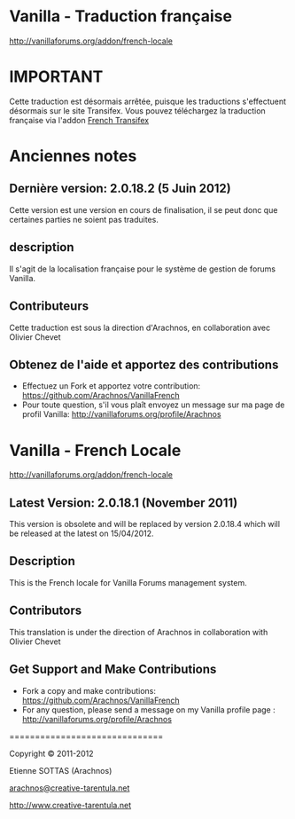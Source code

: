 Vanilla - Traduction française
============================================
http://vanillaforums.org/addon/french-locale

  IMPORTANT
============================================
Cette traduction est désormais arrêtée, puisque les traductions s'effectuent désormais sur le site Transifex. Vous pouvez téléchargez la traduction française via l'addon <a href="http://vanillaforums.org/addon/vf_fr_fr-locale">French Transifex</a>


Anciennes notes
============================================

Dernière version: 2.0.18.2 (5 Juin 2012)
-----------
Cette version est une version en cours de finalisation, il se peut donc que certaines parties ne soient pas traduites.

description
-----------
Il s'agit de la localisation française pour le système de gestion de forums Vanilla.

Contributeurs
-----------
Cette traduction est sous la direction d'Arachnos, en collaboration avec Olivier Chevet

Obtenez de l'aide et apportez des contributions
-----------
- Effectuez un Fork et apportez votre contribution: https://github.com/Arachnos/VanillaFrench
- Pour toute question, s'il vous plaît envoyez un message sur ma page de profil Vanilla:
http://vanillaforums.org/profile/Arachnos


Vanilla - French Locale
============================================
http://vanillaforums.org/addon/french-locale

Latest Version: 2.0.18.1 (November 2011)
-----------
This version is obsolete and will be replaced by version 2.0.18.4 which will be released at the latest on 15/04/2012.

Description
-----------
This is the French locale for Vanilla Forums management system.

Contributors
-----------
This translation is under the direction of Arachnos in collaboration with Olivier Chevet

Get Support and Make Contributions
-----------
- Fork a copy and make contributions: https://github.com/Arachnos/VanillaFrench
- For any question, please send a message on my Vanilla profile page :
http://vanillaforums.org/profile/Arachnos

==============================

Copyright &copy; 2011-2012

Etienne SOTTAS (Arachnos)

arachnos@creative-tarentula.net

http://www.creative-tarentula.net

